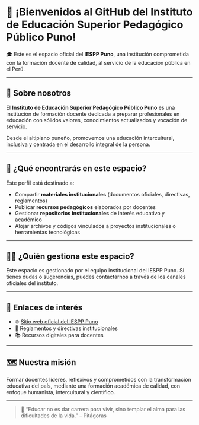 # 👋 ¡Bienvenidos al GitHub del Instituto de Educación Superior Pedagógico Público Puno!

🎓 Este es el espacio oficial del **IESPP Puno**, una institución comprometida con la formación docente de calidad, al servicio de la educación pública en el Perú.

---

## 🏫 Sobre nosotros

El **Instituto de Educación Superior Pedagógico Público Puno** es una institución de formación docente dedicada a preparar profesionales en educación con sólidos valores, conocimientos actualizados y vocación de servicio.

Desde el altiplano puneño, promovemos una educación intercultural, inclusiva y centrada en el desarrollo integral de la persona.

---

## 📂 ¿Qué encontrarás en este espacio?

Este perfil está destinado a:

- Compartir **materiales institucionales** (documentos oficiales, directivas, reglamentos)
- Publicar **recursos pedagógicos** elaborados por docentes
- Gestionar **repositorios institucionales** de interés educativo y académico
- Alojar archivos y códigos vinculados a proyectos institucionales o herramientas tecnológicas

---

## 🙋‍♂️ ¿Quién gestiona este espacio?

Este espacio es gestionado por el equipo institucional del IESPP Puno. Si tienes dudas o sugerencias, puedes contactarnos a través de los canales oficiales del instituto.

---

## 🔗 Enlaces de interés

- 🌐 [Sitio web oficial del IESPP Puno](https://www.pedagogicopuno.edu.pe)
- 📑 Reglamentos y directivas institucionales
- 📚 Recursos digitales para docentes

---

## 🗺️ Nuestra misión

Formar docentes líderes, reflexivos y comprometidos con la transformación educativa del país, mediante una formación académica de calidad, con enfoque humanista, intercultural y científico.

---

> 💬 “Educar no es dar carrera para vivir, sino templar el alma para las dificultades de la vida.” – Pitágoras

